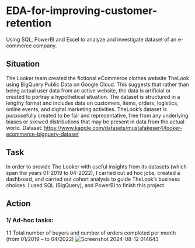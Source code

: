 # EDA-for-improving-customer-retention
Using SQL, PowerBI and Excel to analyze and investigate dataset of an e-commerce company.
## Situation
The Looker team created the fictional eCommerce clothes website TheLook using BigQuery Public Data on Google Cloud. This suggests that rather than being actual user data from an active website, the data is artificial or created to portray a hypothetical situation. The dataset is structured in a lengthy format and includes data on customers, items, orders, logistics, online events, and digital marketing activities. TheLook’s dataset is purposefully created to be fair and representative, free from any underlying biases or skewed distributions that may be present in data from the actual world.
Dataset: https://www.kaggle.com/datasets/mustafakeser4/looker-ecommerce-bigquery-dataset

## Task
In order to provide The Looker with useful insights from its datasets (which span the years 01-2019 to 04-2022), I carried out ad hoc jobs, created a dashboard, and carried out cohort analysis to guide TheLook’s business choices.
I used SQL (BigQuery), and PowerBI to finish this project.

## Action
### 1/ Ad-hoc tasks:
1.1 Total number of buyers and number of orders completed per month (from 01/2019 – to 04/2022)
![Screenshot 2024-08-12 014643](https://github.com/user-attachments/assets/5ec6e19c-e59f-4be3-aa95-b2b695a0239d)



